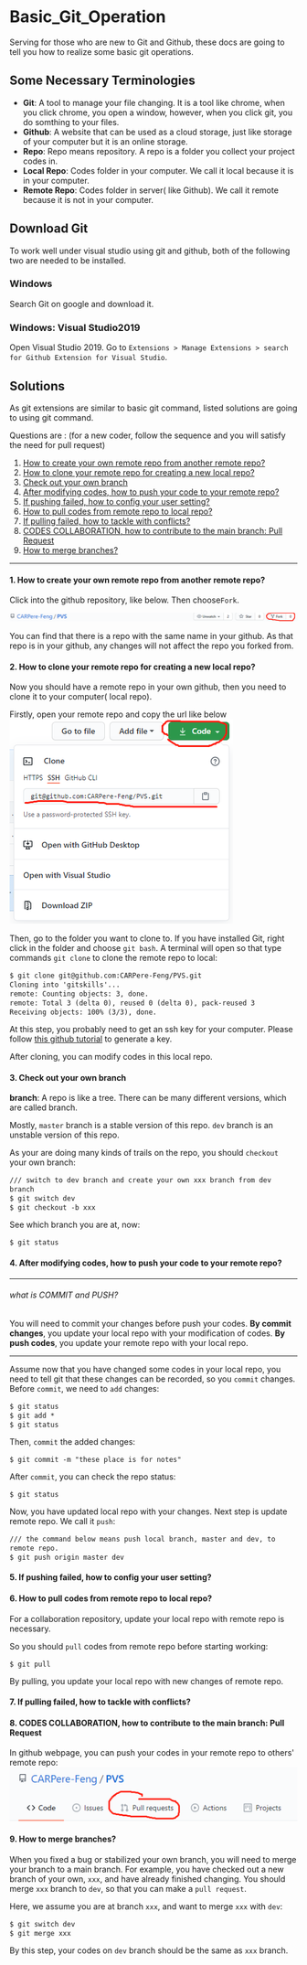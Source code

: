 # Basic_Git_Operation
Serving for those who are new to Git and Github, these docs are going to tell you how to realize some basic git operations.

## Some Necessary Terminologies
* __Git__: A tool to manage your file changing. It is a tool like chrome, when you click chrome, you open a window, however, when you click git, you do somthing to your files. 
* __Github__: A website that can be used as a cloud storage, just like storage of your computer but it is an online storage.
* __Repo__: Repo means repository. A repo is a folder you collect your project codes in.
* __Local Repo__: Codes folder in your computer. We call it local because it is in your computer.
* __Remote Repo__:  Codes folder in server( like Github). We call it remote because it is not in your computer.

## Download Git
To work well under visual studio using git and github, both of the following two are needed to be installed.
### Windows
Search Git on google and download it.
### Windows: Visual Studio2019
Open Visual Studio 2019. Go to `Extensions > Manage Extensions > search for Github Extension for Visual Studio`.

## Solutions
As git extensions are similar to basic git command, listed solutions are going to using git command.

Questions are :  (for a new coder, follow the sequence and you will satisfy the need for pull request)
1. [How to create your own remote repo from another remote repo?](#jump1)
2. [How to clone your remote repo for creating a new local repo?](#jump2)
3. [Check out your own branch](#jump8)
4. [After modifying codes, how to push your code to your remote repo?](#jump3)
5. [If pushing failed, how to config your user setting?](#jump5)
6. [How to pull codes from remote repo to local repo?](#jump4)
7. [If pulling failed, how to tackle with conflicts?](#jump6)
8. [CODES COLLABORATION, how to contribute to the main branch: Pull Request](#jump7)
9. [How to merge branches?](*jump9)

******

#### <span id="jump1">1. How to create your own remote repo from another remote repo?</span>
Click into the github repository, like below. Then choose`Fork`.    

![1](figures/1.png)

You can find that there is a repo with the same name in your github. As that repo is in your github, any changes will not affect the repo you forked from.

#### <span id="jump2">2. How to clone your remote repo for creating a new local repo?</span>

Now you should have a remote repo in your own github, then you need to clone it to your computer( local repo).

Firstly, open your remote repo and copy the url like below
![2](figures/2.png)

Then, go to the folder you want to clone to. If you have installed Git, right click in the folder and choose `git bash`. A terminal will open so that type commands `git clone` to clone the remote repo to local:
```
$ git clone git@github.com:CARPere-Feng/PVS.git
Cloning into 'gitskills'...
remote: Counting objects: 3, done.
remote: Total 3 (delta 0), reused 0 (delta 0), pack-reused 3
Receiving objects: 100% (3/3), done.
```

At this step, you probably need to get an ssh key for your computer. Please follow [this github tutorial](https://docs.github.com/en/github/authenticating-to-github/connecting-to-github-with-ssh) to generate a key.

After cloning, you can modify codes in this local repo.
#### <span id="jump8">3. Check out your own branch</span>

__branch__: A repo is like a tree. There can be many different versions, which are called branch.

Mostly, `master` branch is a stable version of this repo. `dev` branch is an unstable version of this repo.

As your are doing many kinds of trails on the repo, you should `checkout` your own branch:
```
/// switch to dev branch and create your own xxx branch from dev branch
$ git switch dev
$ git checkout -b xxx
```

See which branch you are at, now:
```
$ git status
```

#### <span id="jump3">4. After modifying codes, how to push your code to your remote repo?</span>

-----------
###### what is COMMIT and PUSH?
You will need to commit your changes before push your codes. __By commit changes__, you update your local repo with your modification of codes. __By push codes__, you update your remote repo with your local repo.

-----------
Assume now that you have changed some codes in your local repo, you need to tell git that these changes can be recorded, so you `commit` changes. Before `commit`, we need to `add` changes:

```
$ git status
$ git add *
$ git status
```

Then, `commit` the added changes:

```
$ git commit -m "these place is for notes"
```

After `commit`, you can check the repo status:
```
$ git status
```

Now, you have updated local repo with your changes. Next step is update remote repo. We call it `push`:
```
/// the command below means push local branch, master and dev, to remote repo.
$ git push origin master dev
```

#### <span id="jump5">5. If pushing failed, how to config your user setting?</span>


#### <span id="jump4">6. How to pull codes from remote repo to local repo?</span>

For a collaboration repository, update your local repo with remote repo is necessary.

So you should `pull` codes from remote repo before starting working:
```
$ git pull
```
By pulling, you update your local repo with new changes of remote repo.

#### <span id="jump6">7. If pulling failed, how to tackle with conflicts?</span>
#### <span id="jump7">8. CODES COLLABORATION, how to contribute to the main branch: Pull Request</span>

In github webpage, you can push your codes in your remote repo to others' remote repo:
![3](figures/3.png)

#### <span id="jump9">9. How to merge branches?<span>

When you fixed a bug or stabilized your own branch, you will need to merge your branch to a main branch. For example, you have checked out a new branch of your own, `xxx`, and have already finished changing. You should merge `xxx` branch to `dev`, so that you can make a `pull request`.

Here, we assume you are at branch `xxx`, and want to merge `xxx` with `dev`:
```
$ git switch dev
$ git merge xxx
```
By this step, your codes on `dev` branch should be the same as `xxx` branch.